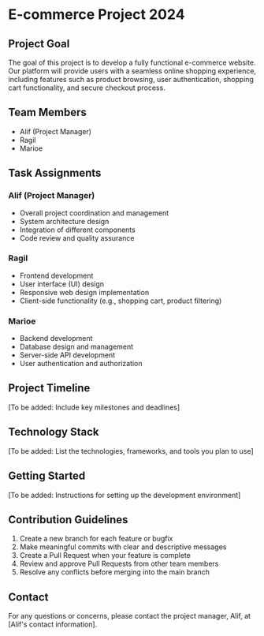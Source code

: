 # E-commerce Project 2024

## Project Goal
The goal of this project is to develop a fully functional e-commerce website. Our platform will provide users with a seamless online shopping experience, including features such as product browsing, user authentication, shopping cart functionality, and secure checkout process.

## Team Members
- Alif (Project Manager)
- Ragil
- Marioe

## Task Assignments

### Alif (Project Manager)
- Overall project coordination and management
- System architecture design
- Integration of different components
- Code review and quality assurance

### Ragil
- Frontend development
- User interface (UI) design
- Responsive web design implementation
- Client-side functionality (e.g., shopping cart, product filtering)

### Marioe
- Backend development
- Database design and management
- Server-side API development
- User authentication and authorization

## Project Timeline
[To be added: Include key milestones and deadlines]

## Technology Stack
[To be added: List the technologies, frameworks, and tools you plan to use]

## Getting Started
[To be added: Instructions for setting up the development environment]

## Contribution Guidelines
1. Create a new branch for each feature or bugfix
2. Make meaningful commits with clear and descriptive messages
3. Create a Pull Request when your feature is complete
4. Review and approve Pull Requests from other team members
5. Resolve any conflicts before merging into the main branch

## Contact
For any questions or concerns, please contact the project manager, Alif, at [Alif's contact information].